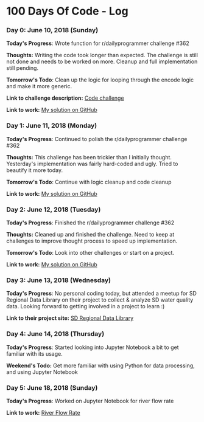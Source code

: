 # 100 Days Of Code - Log

### Day 0: June 10, 2018 (Sunday)

**Today's Progress**: Wrote function for r/dailyprogrammer challenge \#362

**Thoughts:** Writing the code took longer than expected. The challenge is still not done and needs to be worked on more. Cleanup and full implementation still pending.

**Tomorrow's Todo**: Clean up the logic for looping through the encode logic and make it more generic.

**Link to challenge description:** [Code challenge](https://www.reddit.com/r/dailyprogrammer/comments/8n8tog/20180530_challenge_362_intermediate_route/)

**Link to work:** [My solution on GitHub](https://github.com/azaleax/dailyprogrammer-challenges/tree/master/challenge-362-route-cipher)


### Day 1: June 11, 2018 (Monday)

**Today's Progress**: Continued to polish the r/dailyprogrammer challenge \#362

**Thoughts:** This challenge has been trickier than I initially thought. Yesterday's implementation was fairly hard-coded and ugly. Tried to beautify it more today.

**Tomorrow's Todo**: Continue with logic cleanup and code cleanup

**Link to work:** [My solution on GitHub](https://github.com/azaleax/dailyprogrammer-challenges/tree/master/challenge-362-route-cipher)


### Day 2: June 12, 2018 (Tuesday)

**Today's Progress**: Finished the r/dailyprogrammer challenge \#362

**Thoughts:** Cleaned up and finished the challenge. Need to keep at challenges to improve thought process to speed up implementation.

**Tomorrow's Todo**: Look into other challenges or start on a project.

**Link to work:** [My solution on GitHub](https://github.com/azaleax/dailyprogrammer-challenges/tree/master/challenge-362-route-cipher)


### Day 3: June 13, 2018 (Wednesday)

**Today's Progress**: No personal coding today, but attended a meetup for SD Regional Data Library on their project to collect & analyze SD water quality data. Looking forward to getting involved in a project to learn :)

**Link to their project site:** [SD Regional Data Library](https://www.sandiegodata.org/)


### Day 4: June 14, 2018 (Thursday)

**Today's Progress**: Started looking into Jupyter Notebook a bit to get familiar with its usage.

**Weekend's Todo:** Get more familiar with using Python for data processing, and using Jupyter Notebook


### Day 5: June 18, 2018 (Sunday)

**Today's Progress**: Worked on Jupyter Notebook for river flow rate

**Link to work:** [River Flow Rate](https://github.com/azaleax/practice-jupyter-notebook/blob/master/flow_rate/Flow%20Rate%20Data.ipynb)